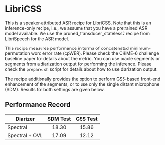 # LibriCSS

This is a speaker-attributed ASR recipe for LibriCSS. Note that this
is an inference-only recipe, i.e., we assume that you have a pretrained
ASR model available. We use the pruned_transducer_stateless2 recipe from
LibriSpeech for the ASR model.

This recipe measures performance in terms of concatenated minimum-permutation
word error rate (cpWER). Please check the CHiME-6 challenge baseline paper
for details about the metric. You can use oracle segments or segments from a
diarization output for performing the inference. Please check the `prepare.sh` script
for details about how to use diarization output.

The recipe additionally provides the option to perform GSS-based front-end
enhancement of the segments, or to use only the single distant microphone
(SDM). Results for both settings are given below.

## Performance Record

| **Diarizer**   | **SDM Test** | **GSS Test** |
|----------------|:------------:|:------------:|
| Spectral       |     18.30    |     15.86    |
| Spectral + OVL |     17.09    |     12.12    |
